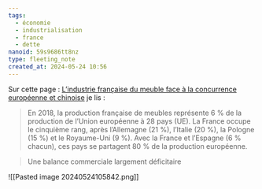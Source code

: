 ```yaml
---
tags:
  - économie
  - industrialisation
  - france
  - dette
nanoid: 59s9686tt8nz
type: fleeting_note
created_at: 2024-05-24 10:56
---
```

Sur cette page : [L’industrie française du meuble face à la concurrence européenne et chinoise](https://www.insee.fr/fr/statistiques/4225112#graphique-figure3) je lis :

> En 2018, la production française de meubles représente 6 % de la production de l’Union européenne à 28 pays (UE). La France occupe le cinquième rang, après l’Allemagne (21 %), l’Italie (20 %), la Pologne (15 %) et le Royaume-Uni (9 %). Avec la France et l’Espagne (6 % chacun), ces pays se partagent 80 % de la production européenne.

> Une balance commerciale largement déficitaire

![[Pasted image 20240524105842.png]]
